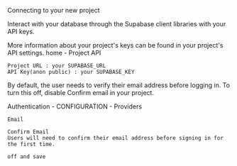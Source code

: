 Connecting to your new project

Interact with your database through the Supabase client libraries with your API keys.

More information about your project's keys can be found in your project's API settings.
home - Project API
```
Project URL : your SUPABASE_URL
API Key(anon public) : your SUPABASE_KEY
```

By default, the user needs to verify their email address before logging in. To turn this off, disable Confirm email in your project.

Authentication - CONFIGURATION - Providers
```
Email

Confirm Email
Users will need to confirm their email address before signing in for the first time.

off and save
```